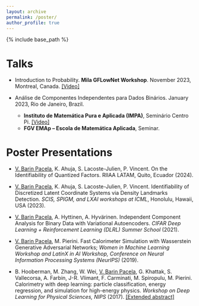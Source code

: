 ```yaml
---
layout: archive
permalink: /poster/
author_profile: true
---
```

{% include base_path %}

Talks
=====
* Introduction to Probability. **Mila GFLowNet Workshop**. November 2023, Montreal, Canada. [[Video]](https://youtu.be/HHwhQx7W8jg?t=2863)

* Análise de Componentes Independentes para Dados Binários. January 2023, Rio de Janeiro, Brazil.
  - **Instituto de Matemática Pura e Aplicada (IMPA)**, Seminário Centro Pi. [[Video]](https://www.youtube.com/watch?v=L4PvFaKs_eE&list=PLo4jXE-LdDTQ0Ujvto1jy-XjOKW4Ozs2h)
  - **FGV EMAp – Escola de Matemática Aplicada**, Seminar.

Poster Presentations
=====
* <u>V. Barin Pacela</u>, K. Ahuja, S. Lacoste-Julien, P. Vincent. On the Identifiability of Quantized Factors. RIIAA LATAM, Quito, Ecuador (2024).

* <u>V. Barin Pacela</u>, K. Ahuja, S. Lacoste-Julien, P. Vincent. Identifiability of Discretized Latent Coordinate Systems via Density Landmarks Detection. *SCIS, SPIGM, and LXAI workshops at ICML*, Honolulu, Hawaii, USA (2023).

* <u>V. Barin Pacela</u>, A. Hyttinen, A. Hyvärinen. Independent Component Analysis for Binary Data with Variational Autoencoders. <i>CIFAR Deep Learning + Reinforcement Learning (DLRL) Summer School</i> (2021).

* <u>V. Barin Pacela</u>, M. Pierini. Fast Calorimeter Simulation with Wasserstein Generative Adversarial Networks; <i>Women in Machine Learning Workshop and LatinX in AI Workshop, Conference on Neural Information Processing Systems (NeurIPS)</i> (2019).

* B. Hooberman, M. Zhang, W. Wei, <u>V. Barin Pacela</u>, G. Khattak, S. Vallecorsa, A. Farbin, J-R. Vlimant, F. Carminati, M. Spiropulu, M. Pierini. Calorimetry with deep learning: particle classification, energy regression, and simulation for high-energy physics. <i>Workshop on Deep Learning for Physical Sciences, NIPS</i> (2017). [[Extended abstract]](https://dl4physicalsciences.github.io/files/nips_dlps_2017_15.pdf)
